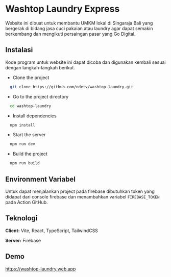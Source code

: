 # Washtop Laundry Express

Website ini dibuat untuk membantu UMKM lokal di Singaraja Bali yang bergerak di bidang jasa cuci pakaian atau laundry agar dapat semakin berkembang dan mengikuti persaingan pasar yang Go Digital.

## Instalasi

Kode program untuk website ini dapat dicoba dan digunakan kembali sesuai dengan langkah-langkah berikut.

- Clone the project

```bash
  git clone https://github.com/odetv/washtop-laundry.git
```

- Go to the project directory

```bash
  cd washtop-laundry
```

- Install dependencies

```bash
  npm install
```

- Start the server

```bash
  npm run dev
```

- Build the project

```bash
  npm run build
```

## Environment Variabel

Untuk dapat menjalankan project pada firebase dibutuhkan token yang didapat dari console firebase dan menambahkan variabel `FIREBASE_TOKEN` pada Action GitHub.

## Teknologi

**Client:** Vite, React, TypeScript, TailwindCSS

**Server:** Firebase

## Demo

https://washtop-laundry.web.app

